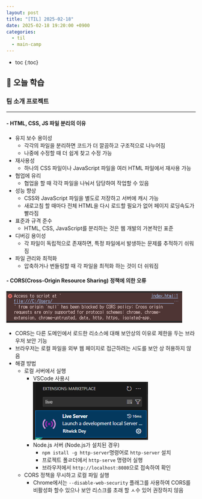 ```yaml
---
layout: post
title: "[TIL] 2025-02-18"
date: 2025-02-18 19:20:00 +0900
categories: 
  - til
  - main-camp
---
```


* toc
{:toc}

## 📖 오늘 학습
### 팀 소개 프로젝트

<!-- <h4> 📃 </h4> -->

---

#### - HTML, CSS, JS 파일 분리의 이유
- 유지 보수 용이성
  - 각각의 파일을 분리하면 코드가 더 깔끔하고 구조적으로 나누어짐
  - 나중에 수정할 때 더 쉽게 찾고 수정 가능
- 재사용성
  - 하나의 CSS 파일이나 JavaScript 파일을 여러 HTML 파일에서 재사용 가능
- 협업에 유리
  - 협업을 할 때 각각 파일을 나눠서 담당하여 작업할 수 있음
- 성능 향상
  - CSS와 JavaScript 파일을 별도로 저장하고 서버에 캐시 가능
  - 새로고침 할 때마다 전체 HTML을 다시 로드할 필요가 없어 페이지 로딩속도가 빨라짐
- 표준과 규격 준수
  - HTML, CSS, JavaScript를 분리하는 것은 웹 개발의 가본적인 표준
- 디버깅 용이성
  - 각 파일이 독립적으로 존재하면, 특정 파일에서 발생하는 문제를 추적하기 쉬워짐
- 파일 관리와 최적화
  - 압축하거나 번들링할 때 각 파일을 최적화 하는 것이 더 쉬워짐

#### - CORS(Cross-Origin Resource Sharing) 정책에 의한 오류

![main-til-1-1](/assets/img/blog/main-til/main-til-1-1.png)
- CORS는 다른 도메인에서 로드한 리소스에 대해 보안상의 이유로 제한을 두는 브라우저 보안 기능
- 브라우저는 로컬 파일을 외부 웹 페이지로 접근하려는 시도를 보안 상 허용하지 않음
- 해결 방법
  - 로컬 서버에서 실행
    - VSCode 사용시  
    ![main-til-1-2](/assets/img/blog/main-til/main-til-1-2.png)  
    - Node.js 서버 (Node.js가 설치된 경우)
      - `npm istall -g http-server`명령어로 `http-server` 설치
      - 프로젝트 폴ㄹ더에서 `http-serve` 명령어 실행
      - 브라우저에서 `http://localhost:8080`으로 접속하여 확인
  - CORS 정책을 무시하고 로컬 파일 실행
    - Chrome에서는 `--disable-web-security` 플래그를 사용하여 CORS를 비활성화 할수 있으나 보안 리스크를 초래 할 ㅅ수 있어 권장하지 않음


<!-- --- -->

<!-- <h2> 💬 </h2> -->

<!-- <h4>  </h4> -->
